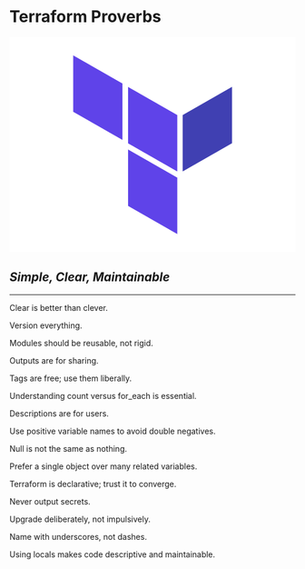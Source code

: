 # Terraform Proverbs

![terraform_logo](../static/img/terraform-logo.png)

## _Simple, Clear, Maintainable_

---

Clear is better than clever.

Version everything.

Modules should be reusable, not rigid.

Outputs are for sharing.

Tags are free; use them liberally.

Understanding count versus for_each is essential.

Descriptions are for users.

Use positive variable names to avoid double negatives.

Null is not the same as nothing.

Prefer a single object over many related variables.

Terraform is declarative; trust it to converge.

Never output secrets.

Upgrade deliberately, not impulsively.

Name with underscores, not dashes.

Using locals makes code descriptive and maintainable.

